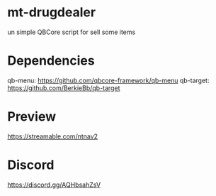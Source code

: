 # mt-drugdealer
un simple QBCore script for sell some items

# Dependencies

qb-menu: https://github.com/qbcore-framework/qb-menu
qb-target: https://github.com/BerkieBb/qb-target

# Preview

https://streamable.com/ntnav2

# Discord

https://discord.gg/AQHbsahZsV 
